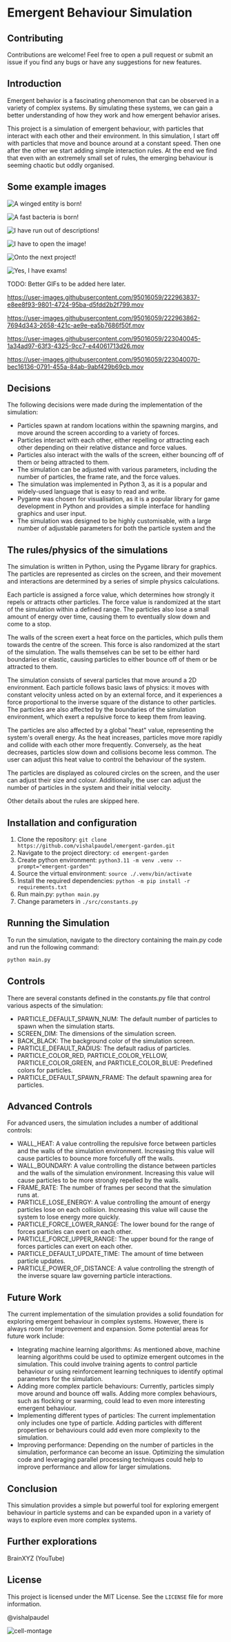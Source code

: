 # Emergent Behaviour Simulation

## Contributing

Contributions are welcome! Feel free to open a pull request or submit an issue if you find any bugs or have any suggestions for new features.

## Introduction

Emergent behavior is a fascinating phenomenon that can be observed in a variety of complex systems. By simulating these systems, we can gain a better understanding of how they work and how emergent behavior arises. 

This project is a simulation of emergent behaviour, with particles that interact with each other and their environment. In this simulation, I start off with particles that move and bounce around at a constant speed. Then one after the other we start adding simple interaction rules. At the end we find that even with an extremely small set of rules, the emerging behaviour is seeming chaotic but oddly organised.

## Some example images

![A winged entity is born!](./docs/images/main-1.jpg "Example Image 1")

![A fast bacteria is born!](./docs/images/main-2.jpg "Example Image 2")

![I have run out of descriptions!](./docs/images/main-4.jpg "Example Image 4")

![I have to open the image!](./docs/images/main-5.jpg "Example Image 5")

![Onto the next project!](./docs/images/main-6.jpg "Example Image 6")

![Yes, I have exams!](./docs/images/main-7.jpg "Example Image 7")

TODO: Better GIFs to be added here later.

https://user-images.githubusercontent.com/95016059/222963837-e8ee8f93-9801-4724-95ba-d5fdd2b2f799.mov

https://user-images.githubusercontent.com/95016059/222963862-7694d343-2658-421c-ae9e-ea5b7686f50f.mov

https://user-images.githubusercontent.com/95016059/223040045-1a34ad97-63f3-4325-9cc7-e44061713d26.mov

https://user-images.githubusercontent.com/95016059/223040070-bec16136-0791-455a-84ab-9abf429b69cb.mov

## Decisions
The following decisions were made during the implementation of the simulation:

- Particles spawn at random locations within the spawning margins, and move around the screen according to a variety of forces.
- Particles interact with each other, either repelling or attracting each other depending on their relative distance and force values.
- Particles also interact with the walls of the screen, either bouncing off of them or being attracted to them.
- The simulation can be adjusted with various parameters, including the number of particles, the frame rate, and the force values.
- The simulation was implemented in Python 3, as it is a popular and widely-used language that is easy to read and write.
- Pygame was chosen for visualisation, as it is a popular library for game development in Python and provides a simple interface for handling graphics and user input.
- The simulation was designed to be highly customisable, with a large number of adjustable parameters for both the particle system and the

## The rules/physics of the simulations

The simulation is written in Python, using the Pygame library for graphics. The particles are represented as circles on the screen, and their movement and interactions are determined by a series of simple physics calculations.

Each particle is assigned a force value, which determines how strongly it repels or attracts other particles. The force value is randomized at the start of the simulation within a defined range. The particles also lose a small amount of energy over time, causing them to eventually slow down and come to a stop.

The walls of the screen exert a heat force on the particles, which pulls them towards the centre of the screen. This force is also randomized at the start of the simulation. The walls themselves can be set to be either hard boundaries or elastic, causing particles to either bounce off of them or be attracted to them.

The simulation consists of several particles that move around a 2D environment. Each particle follows basic laws of physics: it moves with constant velocity unless acted on by an external force, and it experiences a force proportional to the inverse square of the distance to other particles. The particles are also affected by the boundaries of the simulation environment, which exert a repulsive force to keep them from leaving.

The particles are also affected by a global "heat" value, representing the system's overall energy. As the heat increases, particles move more rapidly and collide with each other more frequently. Conversely, as the heat decreases, particles slow down and collisions become less common. The user can adjust this heat value to control the behaviour of the system.

The particles are displayed as coloured circles on the screen, and the user can adjust their size and colour. Additionally, the user can adjust the number of particles in the system and their initial velocity.

Other details about the rules are skipped here.

## Installation and configuration

1. Clone the repository: `git clone https://github.com/vishalpaudel/emergent-garden.git`
2. Navigate to the project directory: `cd emergent-garden`
3. Create python environment: `python3.11 -m venv .venv --prompt="emergent-garden"`
4. Source the virtual environment: `source ./.venv/bin/activate`
5. Install the required dependencies: `python -m pip install -r requirements.txt`
6. Run main.py: `python main.py`
7. Change parameters in `./src/constants.py`

## Running the Simulation

To run the simulation, navigate to the directory containing the main.py code and run the following command:

```sh
python main.py
```

## Controls
There are several constants defined in the constants.py file that control various aspects of the simulation:

- PARTICLE_DEFAULT_SPAWN_NUM: The default number of particles to spawn when the simulation starts.
- SCREEN_DIM: The dimensions of the simulation screen.
- BACK_BLACK: The background color of the simulation screen.
- PARTICLE_DEFAULT_RADIUS: The default radius of particles.
- PARTICLE_COLOR_RED, PARTICLE_COLOR_YELLOW, PARTICLE_COLOR_GREEN, and PARTICLE_COLOR_BLUE: Predefined colors for particles.
- PARTICLE_DEFAULT_SPAWN_FRAME: The default spawning area for particles.

## Advanced Controls
For advanced users, the simulation includes a number of additional controls:

- WALL_HEAT: A value controlling the repulsive force between particles and the walls of the simulation environment. Increasing this value will cause particles to bounce more forcefully off the walls.
- WALL_BOUNDARY: A value controlling the distance between particles and the walls of the simulation environment. Increasing this value will cause particles to be more strongly repelled by the walls.
- FRAME_RATE: The number of frames per second that the simulation runs at.
- PARTICLE_LOSE_ENERGY: A value controlling the amount of energy particles lose on each collision. Increasing this value will cause the system to lose energy more quickly.
- PARTICLE_FORCE_LOWER_RANGE: The lower bound for the range of forces particles can exert on each other.
- PARTICLE_FORCE_UPPER_RANGE: The upper bound for the range of forces particles can exert on each other.
- PARTICLE_DEFAULT_UPDATE_TIME: The amount of time between particle updates.
- PARTICLE_POWER_OF_DISTANCE: A value controlling the strength of the inverse square law governing particle interactions.

## Future Work
The current implementation of the simulation provides a solid foundation for exploring emergent behaviour in complex systems. However, there is always room for improvement and expansion. Some potential areas for future work include:

- Integrating machine learning algorithms: As mentioned above, machine learning algorithms could be used to optimize emergent outcomes in the simulation. This could involve training agents to control particle behaviour or using reinforcement learning techniques to identify optimal parameters for the simulation.
- Adding more complex particle behaviours: Currently, particles simply move around and bounce off walls. Adding more complex behaviours, such as flocking or swarming, could lead to even more interesting emergent behaviour.
- Implementing different types of particles: The current implementation only includes one type of particle. Adding particles with different properties or behaviours could add even more complexity to the simulation.
- Improving performance: Depending on the number of particles in the simulation, performance can become an issue. Optimizing the simulation code and leveraging parallel processing techniques could help to improve performance and allow for larger simulations.

## Conclusion
This simulation provides a simple but powerful tool for exploring emergent behaviour in particle systems and can be expanded upon in a variety of ways to explore even more complex systems.

## Further explorations

BrainXYZ (YouTube)

## License

This project is licensed under the MIT License. See the `LICENSE` file for more information.

@vishalpaudel

![cell-montage](https://github.com/vishalpaudel/emergent-garden/assets/95016059/a2041390-437f-407e-a459-53a6a52451dc)
